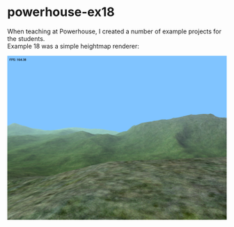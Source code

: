# powerhouse-ex18

When teaching at Powerhouse, I created a number of example projects for the students.  
Example 18 was a simple heightmap renderer:  

<img src="https://github.com/joao-almgren/powerhouse-ex18/blob/main/Screenshot.png?raw=true" width=600>
